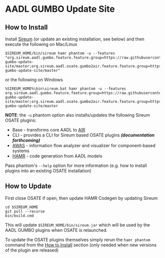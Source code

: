# AADL GUMBO Update Site

## How to Install

Install [Sireum](https://github.com/sireum/kekinian#installing) (or update an existing installation, see below) and then execute the following on Mac/Linux

```
$SIREUM_HOME/bin/sireum hamr phantom -u --features "org.sireum.aadl.gumbo.feature.feature.group=https://raw.githubusercontent.com/sireum/aadl-gumbo-update-site/master;org.sireum.aadl.osate.gumbo2air.feature.feature.group=https://raw.githubusercontent.com/sireum/aadl-gumbo-update-site/master"
```

or the following on Windows

```
%SIREUM_HOME%\bin\sireum.bat hamr phantom -u --features org.sireum.aadl.gumbo.feature.feature.group=https://raw.githubusercontent.com/sireum/aadl-gumbo-update-site/master;org.sireum.aadl.osate.gumbo2air.feature.feature.group=https://raw.githubusercontent.com/sireum/aadl-gumbo-update-site/master
```

**NOTE**: the ``-u`` phantom option also installs/updates the following Sireum OSATE plugins: 
* Base - transforms core AADL to [AIR](https://github.com/sireum/air)
* CLI - provides a CLI for Sireum based OSATE plugins ***(documentation forthcoming)***
* [AWAS](https://awas.sireum.org/) - information flow analyzer and visualizer for component-based systems
* [HAMR](https://hamr.sireum.org) - code generation from AADL models

Pass phantom's ``--help`` option for more information (e.g. how to install plugins into an existing OSATE installation)

## How to Update

First close OSATE if open, then update HAMR Codegen by updating Sireum

```
cd $SIREUM_HOME
git pull --recurse
bin/build.cmd
```

This will update ``$SIREUM_HOME/bin/sireum.jar`` which will be used by the AADL GUMBO plugins when OSATE is relaunched.

To update the OSATE plugins themselves simply rerun the ``hamr phantom`` command from the [How to Install](#how-to-install) section (only needed when new versions of the plugin are released)
